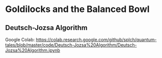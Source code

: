 # Goldilocks and the Balanced Bowl
## Deutsch-Jozsa Algorithm

Google Colab: https://colab.research.google.com/github/splch/quantum-tales/blob/master/code/Deutsch-Jozsa%20Algorithm/Deutsch-Jozsa%20Algorithm.ipynb